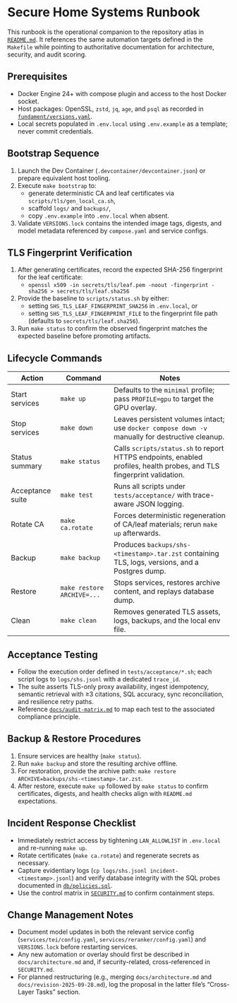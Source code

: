 # Secure Home Systems Runbook

This runbook is the operational companion to the repository atlas in [`README.md`](README.md). It references the same automation targets defined in the `Makefile` while pointing to authoritative documentation for architecture, security, and audit scoring.

## Prerequisites
- Docker Engine 24+ with compose plugin and access to the host Docker socket.
- Host packages: OpenSSL, `zstd`, `jq`, `age`, and `psql` as recorded in [`fundament/versions.yaml`](fundament/versions.yaml).
- Local secrets populated in `.env.local` using `.env.example` as a template; never commit credentials.

## Bootstrap Sequence
1. Launch the Dev Container (`.devcontainer/devcontainer.json`) or prepare equivalent host tooling.
2. Execute `make bootstrap` to:
    - generate deterministic CA and leaf certificates via `scripts/tls/gen_local_ca.sh`,
    - scaffold `logs/` and `backups/`,
    - copy `.env.example` into `.env.local` when absent.
3. Validate `VERSIONS.lock` contains the intended image tags, digests, and model metadata referenced by `compose.yaml` and service configs.

## TLS Fingerprint Verification
1. After generating certificates, record the expected SHA-256 fingerprint for the leaf certificate:
    - `openssl x509 -in secrets/tls/leaf.pem -noout -fingerprint -sha256 > secrets/tls/leaf.sha256`
2. Provide the baseline to `scripts/status.sh` by either:
    - setting `SHS_TLS_LEAF_FINGERPRINT_SHA256` in `.env.local`, or
    - setting `SHS_TLS_LEAF_FINGERPRINT_FILE` to the fingerprint file path (defaults to `secrets/tls/leaf.sha256`).
3. Run `make status` to confirm the observed fingerprint matches the expected baseline before promoting artifacts.

## Lifecycle Commands
| Action | Command | Notes |
| --- | --- | --- |
| Start services | `make up` | Defaults to the `minimal` profile; pass `PROFILE=gpu` to target the GPU overlay. |
| Stop services | `make down` | Leaves persistent volumes intact; use `docker compose down -v` manually for destructive cleanup. |
| Status summary | `make status` | Calls `scripts/status.sh` to report HTTPS endpoints, enabled profiles, health probes, and TLS fingerprint validation. |
| Acceptance suite | `make test` | Runs all scripts under `tests/acceptance/` with trace-aware JSON logging. |
| Rotate CA | `make ca.rotate` | Forces deterministic regeneration of CA/leaf materials; rerun `make up` afterwards. |
| Backup | `make backup` | Produces `backups/shs-<timestamp>.tar.zst` containing TLS, logs, versions, and a Postgres dump. |
| Restore | `make restore ARCHIVE=...` | Stops services, restores archive content, and replays database dump. |
| Clean | `make clean` | Removes generated TLS assets, logs, backups, and the local env file. |

## Acceptance Testing
- Follow the execution order defined in `tests/acceptance/*.sh`; each script logs to `logs/shs.jsonl` with a dedicated `trace_id`.
- The suite asserts TLS-only proxy availability, ingest idempotency, semantic retrieval with ≥3 citations, SQL accuracy, sync reconciliation, and resilience retry paths.
- Reference [`docs/audit-matrix.md`](docs/audit-matrix.md) to map each test to the associated compliance principle.

## Backup & Restore Procedures
1. Ensure services are healthy (`make status`).
2. Run `make backup` and store the resulting archive offline.
3. For restoration, provide the archive path: `make restore ARCHIVE=backups/shs-<timestamp>.tar.zst`.
4. After restore, execute `make up` followed by `make status` to confirm certificates, digests, and health checks align with `README.md` expectations.

## Incident Response Checklist
- Immediately restrict access by tightening `LAN_ALLOWLIST` in `.env.local` and re-running `make up`.
- Rotate certificates (`make ca.rotate`) and regenerate secrets as necessary.
- Capture evidentiary logs (`cp logs/shs.jsonl incident-<timestamp>.jsonl`) and verify database integrity with the SQL probes documented in [`db/policies.sql`](db/policies.sql).
- Use the control matrix in [`SECURITY.md`](SECURITY.md) to confirm containment steps.

## Change Management Notes
- Document model updates in both the relevant service config (`services/tei/config.yaml`, `services/reranker/config.yaml`) and `VERSIONS.lock` before restarting services.
- Any new automation or overlay should first be described in `docs/architecture.md` and, if security-related, cross-referenced in `SECURITY.md`.
- For planned restructuring (e.g., merging `docs/architecture.md` and `docs/revision-2025-09-28.md`), log the proposal in the latter file’s “Cross-Layer Tasks” section.
